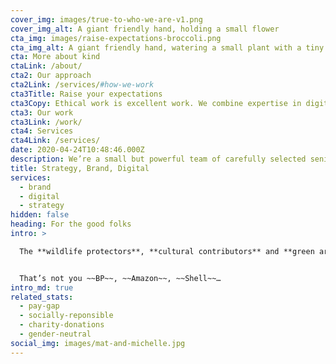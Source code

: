 ```yaml
---
cover_img: images/true-to-who-we-are-v1.png
cover_img_alt: A giant friendly hand, holding a small flower
cta_img: images/raise-expectations-broccoli.png
cta_img_alt: A giant friendly hand, watering a small plant with a tiny watering can.
cta: More about kind
ctaLink: /about/
cta2: Our approach
cta2Link: /services/#how-we-work
cta3Title: Raise your expectations
cta3Copy: Ethical work is excellent work. We combine expertise in digital, branding and strategy with an unwavering commitment to social change.
cta3: Our work
cta3Link: /work/
cta4: Services
cta4Link: /services/
date: 2020-04-24T10:48:46.000Z
description: We’re a small but powerful team of carefully selected senior professionals. Strategy, brand, digital – we bring it all together and drive change in ways that really matter.
title: Strategy, Brand, Digital
services:
  - brand
  - digital
  - strategy
hidden: false
heading: For the good folks
intro: >

  The **wildlife protectors**, **cultural contributors** and **green architects**. We’re for everyone who’s making a change for&nbsp;good.


  That’s not you ~~BP~~, ~~Amazon~~, ~~Shell~~…
intro_md: true
related_stats:
  - pay-gap
  - socially-reponsible
  - charity-donations
  - gender-neutral
social_img: images/mat-and-michelle.jpg
---
```

